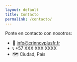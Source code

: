 ```yaml
---
layout: default
title: Contacto
permalink: /contacto/
---
```


Ponte en contacto con nosotros:

- 📧 [info@crinnovplusfr.fr](mailto:info@crinnovplusfr.fr)
- 📞 +57 XXX XXX XXXX
- 🗺️ Ciudad, País
